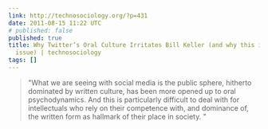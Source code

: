 ```yaml
---
link: http://technosociology.org/?p=431
date: 2011-08-15 11:22 UTC
# published: false
published: true
title: Why Twitter’s Oral Culture Irritates Bill Keller (and why this is an important
  issue) | technosociology
tags: []
---
```


> "What we are seeing with social media is the public sphere, hitherto dominated by written culture, has been more opened up to oral psychodynamics. And this is particularly difficult to deal with for intellectuals who rely on their competence with, and dominance of, the written form as hallmark of their place in society. "
